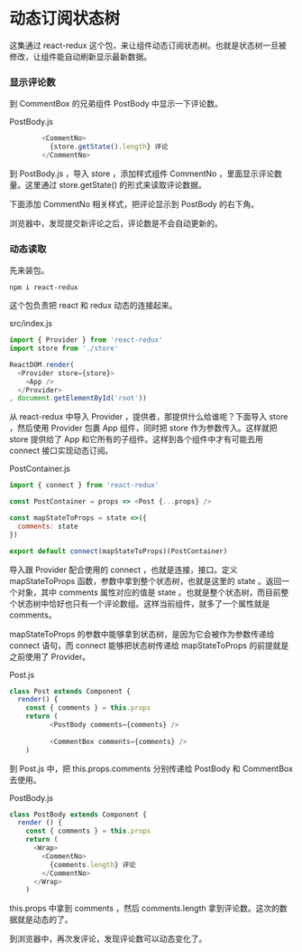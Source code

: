 # 动态订阅状态树

这集通过 react-redux 这个包，来让组件动态订阅状态树。也就是状态树一旦被修改，让组件能自动刷新显示最新数据。

### 显示评论数

到 CommentBox 的兄弟组件 PostBody 中显示一下评论数。

PostBody.js

```js
        <CommentNo>
          {store.getState().length} 评论
        </CommentNo>
```

到 PostBody.js ，导入 store ，添加样式组件 CommentNo ，里面显示评论数量。这里通过 store.getState() 的形式来读取评论数据。

下面添加 CommentNo 相关样式，把评论显示到 PostBody 的右下角。

浏览器中，发现提交新评论之后，评论数是不会自动更新的。

### 动态读取

先来装包。

```
npm i react-redux
```

这个包负责把 react 和 redux 动态的连接起来。

src/index.js

```js
import { Provider } from 'react-redux'
import store from './store'

ReactDOM.render(
  <Provider store={store}>
    <App />
  </Provider>
, document.getElementById('root'))
```

从 react-redux 中导入 Provider ，提供者，那提供什么给谁呢？下面导入 store ，然后使用 Provider 包裹 App 组件，同时把 store 作为参数传入。这样就把 store 提供给了 App 和它所有的子组件。这样到各个组件中才有可能去用 connect 接口实现动态订阅。

PostContainer.js

```js
import { connect } from 'react-redux'

const PostContainer = props => <Post {...props} />

const mapStateToProps = state =>({
  comments: state
})

export default connect(mapStateToProps)(PostContainer)
```

导入跟 Provider 配合使用的 connect ，也就是连接，接口。定义 mapStateToProps 函数，参数中拿到整个状态树，也就是这里的 state 。返回一个对象，其中 comments 属性对应的值是 state 。也就是整个状态树，而目前整个状态树中恰好也只有一个评论数组。这样当前组件，就多了一个属性就是 comments。

mapStateToProps 的参数中能够拿到状态树，是因为它会被作为参数传递给 connect 语句，而 connect 能够把状态树传递给 mapStateToProps 的前提就是之前使用了 Provider。

Post.js

```js
class Post extends Component {
  render() {
    const { comments } = this.props
    return (
          <PostBody comments={comments} />
   
          <CommentBox comments={comments} />
    )
```

到 Post.js 中，把 this.props.comments 分别传递给 PostBody 和 CommentBox 去使用。

PostBody.js 

```js
class PostBody extends Component {
  render () {
    const { comments } = this.props
    return (
      <Wrap>
        <CommentNo>
          {comments.length} 评论
        </CommentNo>
      </Wrap>
    )
```

this.props 中拿到 comments ，然后 comments.length 拿到评论数。这次的数据就是动态的了。

到浏览器中，再次发评论，发现评论数可以动态变化了。
